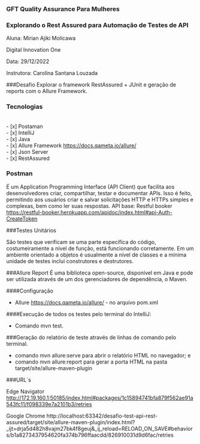 ### GFT Quality Assurance Para Mulheres
### Explorando o Rest Assured para Automação de Testes de API
<p>Aluna: Mirian Ajiki Molicawa </p>
<p>Digital Innovation One </p>
<p>Data: 29/12/2022 </p>
<p>Instrutora: Carolina Santana Louzada </p>

###Desafio
Explorar o framework RestAssured + JUnit e geração de reports com o Allure Framework.

### Tecnologias
<br> - [x] Postaman
<br> - [x] IntelliJ 
<br> - [x] Java 
<br> - [x] Allure Framework https://docs.qameta.io/allure/
<br> - [x] Json Server
<br> - [x] RestAssured


### Postman

É um Application Programming Interface (API Client) que facilita aos desenvolvedores criar, compartilhar, testar e documentar APIs. Isso é feito, permitindo aos usuários criar e salvar solicitações HTTP e HTTPs simples e complexas, bem como ler suas respostas.
API base: Restful booker https://restful-booker.herokuapp.com/apidoc/index.html#api-Auth-CreateToken


###Testes Unitários

São testes que verificam se uma parte específica do código, costumeiramente a nível de função, está funcionando corretamente. Em um ambiente orientado a objetos é usualmente a nível de classes e a mínima unidade de testes inclui construtores e destrutores.


###Allure Report
É uma biblioteca open-source, disponível em Java e pode ser utilizada através de um dos gerenciadores de dependência, o Maven.


####Configuração
- Allure  https://docs.qameta.io/allure/ - no arquivo pom.xml


####Execução de todos os testes pelo terminal do IntelliJ:
- Comando mvn test.


###Geração do relatório de teste através de linhas de comando pelo terminal. 
- comando mvn allure:serve para abrir o relatório HTML no navegador; e
- comando mvn allure:report para gerar a porta HTML na pasta target/site/allure-maven-plugin

###URL´s

Edge Navigator
http://172.19.160.1:50185/index.html#packages/1c15894741bfa879f562ae91a543fc11/f098339e7a2101b3/retries

Google Chrome
http://localhost:63342/desafio-test-api-rest-assured/target/site/allure-maven-plugin/index.html?_ijt=drja5d482h8vajm27bk4f8geuj&_ij_reload=RELOAD_ON_SAVE#behaviors/b1a8273437954620fa374b796ffaacdd/826910031d9d6fac/retries